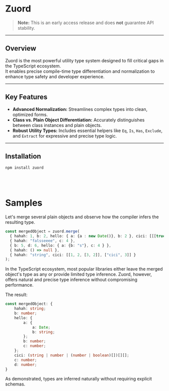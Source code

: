 # Zuord

> **Note:** This is an early access release and does **not** guarantee API stability.

---

## Overview

Zuord is the most powerful utility type system designed to fill critical gaps in the TypeScript ecosystem.  
It enables precise compile-time type differentiation and normalization to enhance type safety and developer experience.

---

## Key Features

- **Advanced Normalization:** Streamlines complex types into clean, optimized forms.  
- **Class vs. Plain Object Differentiation:** Accurately distinguishes between class instances and plain objects.  
- **Robust Utility Types:** Includes essential helpers like `Eq`, `Is`, `Has`, `Exclude`, and `Extract` for expressive and precise type logic.  

---

## Installation

```bash
npm install zuord
```

<br/><br/>

# Samples

Let's merge several plain objects and observe how the compiler infers the resulting type.

```typescript
const mergedObject = zuord.merge(
  { hahah: 1, b: 2, hello: { a: {a : new Date()}, b: 2 }, cici: [[[true]], ["stringg"]]},
  { hahah: "falsseeee", c: 4 },
  { b: 5, d: 6, hello: { a: {b: "s"}, c: 4 } },
  { hahah: () => null },
  { hahah: "string", cici: [[1, 2, [3, 2]], ["cici", 3]] }
);
```

In the TypeScript ecosystem, most popular libraries either leave the merged object's type as any or provide limited type inference.
Zuord, however, offers natural and precise type inference without compromising performance.

The result:

```typescript
const mergedObject: {
    hahah: string;
    b: number;
    hello: {
        a: {
            a: Date;
            b: string;
        };
        b: number;
        c: number;
    };
    cici: (string | number | (number | boolean)[])[][];
    c: number;
    d: number;
}
```

As demonstrated, types are inferred naturally without requiring explicit schemas.